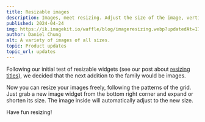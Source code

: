 ```yaml
---
title: Resizable images
description: Images, meet resizing. Adjust the size of the image, vertically and horizontally, however you like.
published: 2024-04-24
img: https://ik.imagekit.io/waffle/blog/imageresizing.webp?updatedAt=1714057818977
author: Daniel Chung
alt: A variety of images of all sizes.
topic: Product updates
topic_url: updates
---
```


Following our initial test of resizable widgets (see our post about [resizing titles](https://blog.heywaffle.app/updates/titleresizing)), we decided that the next addition to the family would be images.

Now you can resize your images freely, following the patterns of the grid. Just grab a new image widget from the bottom right corner and expand or shorten its size. The image inside will automatically adjust to the new size.

Have fun resizing!
